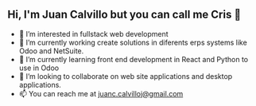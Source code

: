 ## Hi, I'm Juan Calvillo but you can call me Cris 👋

- 👀 I’m  interested in fullstack web development
- 🔭 I’m currently working create solutions in diferents erps systems like Odoo and NetSuite.
- 🌱 I’m currently learning front end development in React and Python to use in Odoo
- 👯 I’m looking to collaborate on web site applications and desktop applications.
- 📫 You can reach me at juanc.calvilloj@gmail.com 

